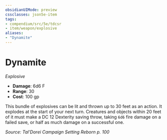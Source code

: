 ```yaml
---
obsidianUIMode: preview
cssclasses: json5e-item
tags:
- compendium/src/5e/tdcsr
- item/weapon/explosive
aliases: 
- "Dynamite"
---
```

# Dynamite
*Explosive*  

- **Damage**: 6d6 F
- **Range**: 30
- **Cost**: 100 gp

This bundle of explosives can be lit and thrown up to 30 feet as an action. It explodes at the start of your next turn. Creatures and objects within 20 feet of it must make a DC 12 Dexterity saving throw, taking `6d6` fire damage on a failed save, or half as much damage on a successful one.

*Source: Tal'Dorei Campaign Setting Reborn p. 100*